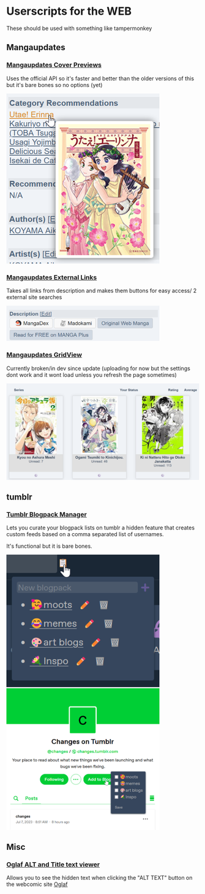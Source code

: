 # Userscripts for the WEB
These should be used with something like tampermonkey



## Mangaupdates
### [Mangaupdates Cover Previews](https://raw.githubusercontent.com/Reibies/WEB_Userscripts/master/Mangaupdates/MU_hover_cover.js)
Uses the official API so it's faster and better than the older versions of this but it's bare bones so no options (yet)

<img src="https://raw.githubusercontent.com/Reibies/WEB_Userscripts/master/Mangaupdates/cover_hover.png" width="400">

### [Mangaupdates External Links](https://raw.githubusercontent.com/Reibies/WEB_Userscripts/refs/heads/master/Mangaupdates/MU_Ext_links.js)
Takes all links from description and makes them buttons for easy access/ 2 external site searches

<img src="https://raw.githubusercontent.com/Reibies/WEB_Userscripts/master/Mangaupdates/ExtLinks_new.png" width="400">

### [Mangaupdates GridView](https://raw.githubusercontent.com/Reibies/WEB_Userscripts/refs/heads/master/Mangaupdates/MU_GridView.js)
Currently broken/in dev since update (uploading for now but the settings dont work and it wont load unless you refresh the page sometimes)

<img src="https://raw.githubusercontent.com/Reibies/WEB_Userscripts/master/Mangaupdates/GridView.png" width="800">

## tumblr
### [Tumblr Blogpack Manager](https://raw.githubusercontent.com/Reibies/WEB_Userscripts/master/tumblr/tumblr%20category%20revison.js)
Lets you curate your blogpack lists on tumblr a hidden feature that creates custom feeds based on a comma separated list of  usernames.

It's functional but it is bare bones.

<img src="https://github.com/Reibies/WEB_Userscripts/blob/master/tumblr/firefox_RIUA4Zv8Yn.png" width="400"> <img src="https://raw.githubusercontent.com/Reibies/WEB_Userscripts/master/tumblr/firefox_npczlAcVTd.png" width="400">

## Misc
### [Oglaf ALT and Title text viewer](https://raw.githubusercontent.com/Reibies/WEB_Userscripts/master/MISC/Oglaf%20ALT.js)
Allows you to see the hidden text when clicking the "ALT TEXT" button on the webcomic site [Oglaf](https://www.oglaf.com/)

